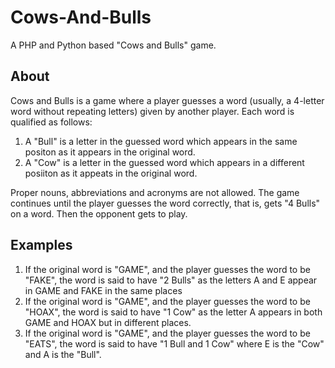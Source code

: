 Cows-And-Bulls
==============

A PHP and Python based "Cows and Bulls" game.

About
-----

Cows and Bulls is a game where a player guesses a word (usually, a 4-letter word without repeating letters) given by another player. Each word is qualified as follows:

1. A "Bull" is a letter in the guessed word which appears in the same positon as it appears in the original word.
2. A "Cow" is a letter in the guessed word which appears in a different posiiton as it appeats in the original word.

Proper nouns, abbreviations and acronyms are not allowed.
The game continues until the player guesses the word correctly, that is, gets "4 Bulls" on a word. Then the opponent gets to play.

Examples
-------

1. If the original word is "GAME", and the player guesses the word to be "FAKE", the word is said to have "2 Bulls" as the letters A and E appear in GAME and FAKE in the same places
2. If the original word is "GAME", and the player guesses the word to be "HOAX", the word is said to have "1 Cow" as the letter A appears in both GAME and HOAX but in different places.
3. If the original word is "GAME", and the player guesses the word to be "EATS", the word is said to have "1 Bull and 1 Cow" where E is the "Cow" and A is the "Bull".
